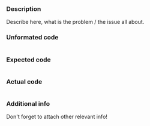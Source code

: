 ### Description
Describe here, what is the problem / the issue all about.

### Unformated code
```go

```

### Expected code
```go


```

### Actual code
```go

```

### Additional info
Don't forget to attach other relevant info!

